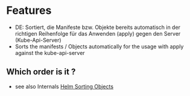 # Features 

  * DE: Sortiert, die Manifeste bzw. Objekte bereits automatisch in der richtigen Reihenfolge für das Anwenden (apply) gegen den Server (Kube-Api-Server) 
  * Sorts the manifests / Objects automatically for the usage with apply against the kube-api-server 


## Which order is it ?

  * see also Internals [Helm Sorting Objects](/helm/internals.md)

